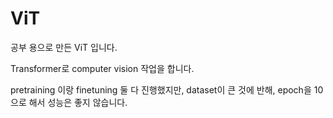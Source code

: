 # ViT

공부 용으로 만든 ViT 입니다.

Transformer로 computer vision 작업을 합니다.

pretraining 이랑 finetuning 둘 다 진행했지만, dataset이 큰 것에 반해, epoch을 10으로 해서 성능은 좋지 않습니다.

